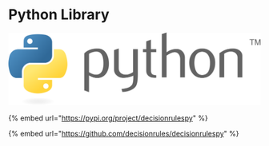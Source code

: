 # Python Library

<div align="left">

<img src="../../.gitbook/assets/python-3 (1).svg" alt="">

</div>

{% embed url="https://pypi.org/project/decisionrulespy" %}

{% embed url="https://github.com/decisionrules/decisionrulespy" %}
